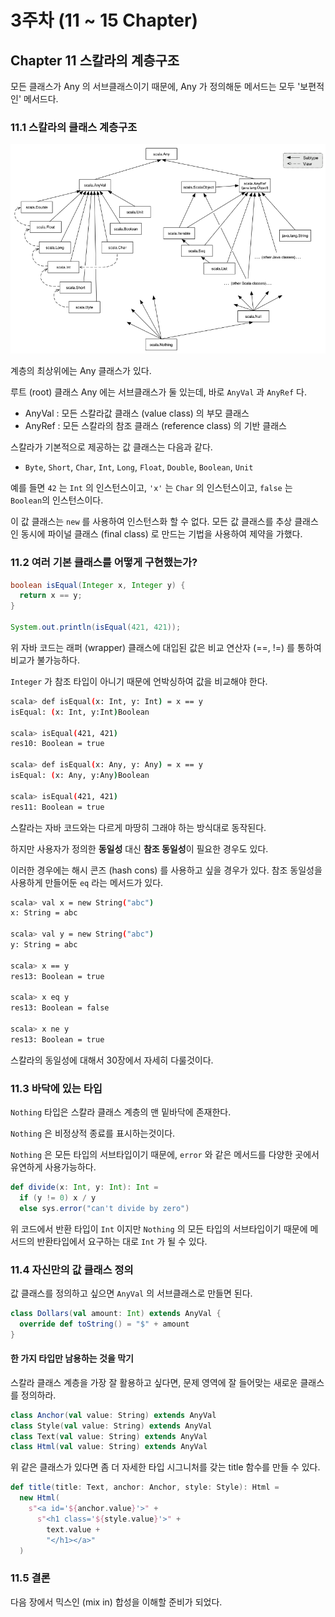 # 3주차 (11 ~ 15 Chapter)

## Chapter 11 스칼라의 계층구조

모든 클래스가 Any 의 서브클래스이기 때문에, Any 가 정의해둔 메서드는 모두 '보편적인' 메서드다.

### 11.1 스칼라의 클래스 계층구조

![스칼라의 클래스 계층구조](/img/A118.png)

계층의 최상위에는 Any 클래스가 있다.

루트 (root) 클래스 Any 에는 서브클래스가 둘 있는데, 바로 `AnyVal` 과 `AnyRef` 다.

* AnyVal : 모든 스칼라값 클래스 (value class) 의 부모 클래스
* AnyRef : 모든 스칼라의 참조 클래스 (reference class) 의 기반 클래스

스칼라가 기본적으로 제공하는 값 클래스는 다음과 같다.

* `Byte`, `Short`, `Char`, `Int`, `Long`, `Float`, `Double`, `Boolean`, `Unit`

예를 들면 `42` 는 `Int` 의 인스턴스이고, `'x'` 는 `Char` 의 인스턴스이고, `false` 는 `Boolean`의 인스턴스이다.

이 값 클래스는 `new` 를 사용하여 인스턴스화 할 수 없다. 모든 값 클래스를 추상 클래스인 동시에 파이널 클래스 (final class) 로 만드는 기법을 사용하여 제약을 가했다.

### 11.2 여러 기본 클래스를 어떻게 구현했는가?

```java
boolean isEqual(Integer x, Integer y) {
  return x == y;
}

System.out.println(isEqual(421, 421));
```

위 자바 코드는 래퍼 (wrapper) 클래스에 대입된 값은 비교 연산자 (==, !=) 를 통하여 비교가 불가능하다.

`Integer` 가 참조 타입이 아니기 때문에 언박싱하여 값을 비교해야 한다.

```bash
scala> def isEqual(x: Int, y: Int) = x == y
isEqual: (x: Int, y:Int)Boolean

scala> isEqual(421, 421)
res10: Boolean = true

scala> def isEqual(x: Any, y: Any) = x == y
isEqual: (x: Any, y:Any)Boolean

scala> isEqual(421, 421)
res11: Boolean = true
```

스칼라는 자바 코드와는 다르게 마땅히 그래야 하는 방식대로 동작된다.

하지만 사용자가 정의한 **동일성** 대신 **참조 동일성**이 필요한 경우도 있다.

이러한 경우에는 해시 콘즈 (hash cons) 를 사용하고 싶을 경우가 있다. 참조 동일성을 사용하게 만들어둔 `eq` 라는 메서드가 있다.

```bash
scala> val x = new String("abc")
x: String = abc

scala> val y = new String("abc")
y: String = abc

scala> x == y
res13: Boolean = true

scala> x eq y
res13: Boolean = false

scala> x ne y
res13: Boolean = true
```

스칼라의 동일성에 대해서 30장에서 자세히 다룰것이다.

### 11.3 바닥에 있는 타입

`Nothing` 타입은 스칼라 클래스 계층의 맨 밑바닥에 존재한다.

`Nothing` 은 비정상적 종료를 표시하는것이다.

`Nothing` 은 모든 타입의 서브타입이기 때문에, `error` 와 같은 메서드를 다양한 곳에서 유연하게 사용가능하다.

```scala
def divide(x: Int, y: Int): Int = 
  if (y != 0) x / y
  else sys.error("can't divide by zero")
```

위 코드에서 반환 타입이 `Int` 이지만 `Nothing` 의 모든 타입의 서브타입이기 때문에 메서드의 반환타입에서 요구하는 대로 `Int` 가 될 수 있다.

### 11.4 자신만의 값 클래스 정의

값 클래스를 정의하고 싶으면 `AnyVal` 의 서브클래스로 만들면 된다.

```scala
class Dollars(val amount: Int) extends AnyVal {
  override def toString() = "$" + amount
}
```

#### 한 가지 타입만 남용하는 것을 막기

스칼라 클래스 계층을 가장 잘 활용하고 싶다면, 문제 영역에 잘 들어맞는 새로운 클래스를 정의하라.

```scala
class Anchor(val value: String) extends AnyVal
class Style(val value: String) extends AnyVal
class Text(val value: String) extends AnyVal
class Html(val value: String) extends AnyVal
```

위 같은 클래스가 있다면 좀 더 자세한 타입 시그니처를 갖는 title 함수를 만들 수 있다.

```scala
def title(title: Text, anchor: Anchor, style: Style): Html =
  new Html(
    s"<a id='${anchor.value}'>" + 
      s"<h1 class='${style.value}'>" + 
        text.value + 
        "</h1></a>"
  )
```

### 11.5 결론

다음 장에서 믹스인 (mix in) 합성을 이해할 준비가 되었다.